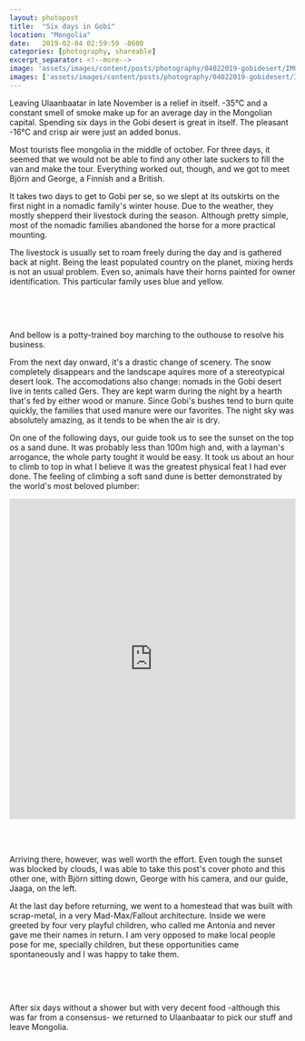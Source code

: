 ```yaml
---
layout: photopost
title:  "Six days in Gobi"
location: "Mongolia"
date:   2019-02-04 02:59:59 -0600
categories: [photography, shareable]
excerpt_separator: <!--more-->
image: 'assets/images/content/posts/photography/04022019-gobidesert/IMG_5718.jpg'
images: ['assets/images/content/posts/photography/04022019-gobidesert/IMG_5467.jpg', 'assets/images/content/posts/photography/04022019-gobidesert/IMG_5471.jpg', 'assets/images/content/posts/photography/04022019-gobidesert/IMG_5478.jpg', 'assets/images/content/posts/photography/04022019-gobidesert/IMG_5486.jpg', 'assets/images/content/posts/photography/04022019-gobidesert/IMG_5586.jpg', 'assets/images/content/posts/photography/04022019-gobidesert/IMG_5626.jpg', 'assets/images/content/posts/photography/04022019-gobidesert/IMG_5637.jpg', 'assets/images/content/posts/photography/04022019-gobidesert/IMG_5653.jpg', 'assets/images/content/posts/photography/04022019-gobidesert/IMG_5716.jpg', 'assets/images/content/posts/photography/04022019-gobidesert/IMG_5880.jpg']
---
```

Leaving Ulaanbaatar in late November is a relief in itself. -35°C and a constant smell of smoke make up for an average day in the Mongolian capital. Spending six days in the Gobi desert is great in itself. The pleasant -16°C and crisp air were just an added bonus.

Most tourists flee mongolia in the middle of october. For three days, it seemed that we would not be able to find any other late suckers to fill the van and make the tour. Everything worked out, though, and we got to meet Björn and George, a Finnish and a British.<!--more-->

It takes two days to get to Gobi per se, so we slept at its outskirts on the first night in a nomadic family's winter house. Due to the weather, they mostly shepperd their livestock during the season. Although pretty simple, most of the nomadic families abandoned the horse for a more practical mounting.
<span class="image fit" style="margin-bottom:4.5em; margin-top:0.8em">
  <img src="{{ site.baseurl }}/assets/images/content/posts/photography/04022019-gobidesert/IMG_5471.jpg" alt="" />
</span>

The livestock is usually set to roam freely during the day and is gathered back at night. Being the least populated country on the planet, mixing herds is not an usual problem. Even so, animals have their horns painted for owner identification. This particular family uses blue and yellow.
<div class="row" style="margin-bottom:4.5em; margin-top:0.8em">
    <div class="6u 12u(small)">
        <span class="image fit">
          <img src="{{ site.baseurl }}/assets/images/content/posts/photography/04022019-gobidesert/IMG_5478.jpg" alt="" />
        </span>
    </div>
    <div class="6u 12u(small)">
        <span class="image fit">
          <img src="{{ site.baseurl }}/assets/images/content/posts/photography/04022019-gobidesert/IMG_5467.jpg" alt="" />
        </span>
    </div>
</div>

And bellow is a potty-trained boy marching to the outhouse to resolve his business.
<span class="image fit" style="margin-bottom:4.5em; margin-top:0.8em">
  <img src="{{ site.baseurl }}/assets/images/content/posts/photography/04022019-gobidesert/IMG_5486.jpg" alt="" />
</span>

From the next day onward, it's a drastic change of scenery. The snow completely disappears and the landscape aquires more of a stereotypical desert look. The accomodations also change: nomads in the Gobi desert live in tents called Gers. They are kept warm during the night by a hearth that's fed by either wood or manure. Since Gobi's bushes tend to burn quite quickly, the families that used manure were our favorites. The night sky was absolutely amazing, as it tends to be when the air is dry.
<span class="image fit" style="margin-bottom:4.5em; margin-top:0.8em">
  <img src="{{ site.baseurl }}/assets/images/content/posts/photography/04022019-gobidesert/IMG_5586.jpg" alt="" />
</span>

On one of the following days, our guide took us to see the sunset on the top os a sand dune. It was probably less than 100m high and, with a layman's arrogance, the whole party tought it would be easy. It took us about an hour to climb to top in what I believe it was the greatest physical feat I had ever done. The feeling of climbing a soft sand dune is better demonstrated by the world's most beloved plumber: 

<div style="height:20em; text-align:center; position:relative;padding-top:56.25%;margin-bottom:4.5em; margin-top:0.8em">
<iframe style="position:absolute;top:0;left:0;width:100%;height:100%;" src="https://www.youtube.com/embed/B-udfiFZcko" frameborder="0" allowfullscreen></iframe>
</div>
Arriving there, however, was well worth the effort. Even tough the sunset was blocked by clouds, I was able to take this post's cover photo and this other one, with Björn sitting down, George with his camera, and our guide, Jaaga, on the left.
<span class="image fit" style="margin-bottom:4.5em; margin-top:0.8em">
  <img src="{{ site.baseurl }}/assets/images/content/posts/photography/04022019-gobidesert/IMG_5716.jpg" alt="" />
</span>

At the last day before returning, we went to a homestead that was built with scrap-metal, in a very Mad-Max/Fallout architecture. Inside we were greeted by four very playful children, who called me Antonia and never gave me their names in return. I am very opposed to make local people pose for me, specially children, but these opportunities came spontaneously and I was happy to take them.
<span class="image fit" style="margin-bottom:0.8em; margin-top:0.8em">
  <img src="{{ site.baseurl }}/assets/images/content/posts/photography/04022019-gobidesert/IMG_5637.jpg" alt="" />
</span>
<div class="row" style="margin-bottom:4.5em; margin-top:0">
    <div class="6u 12u(small)">
        <span class="image fit">
          <img src="{{ site.baseurl }}/assets/images/content/posts/photography/04022019-gobidesert/IMG_5653.jpg" alt="" />
        </span>
    </div>
    <div class="6u 12u(small)">
        <span class="image fit">
          <img src="{{ site.baseurl }}/assets/images/content/posts/photography/04022019-gobidesert/IMG_5626.jpg" alt="" />
        </span>
    </div>
</div>


After six days without a shower but with very decent food -although this was far from a consensus- we returned to Ulaanbaatar to pick our stuff and leave Mongolia.
<span class="image fit" style="margin-bottom:0.8em; margin-top:0.8em">
  <img src="{{ site.baseurl }}/assets/images/content/posts/photography/04022019-gobidesert/IMG_5880.jpg" alt="" />
</span>
